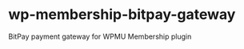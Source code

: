 wp-membership-bitpay-gateway
============================

BitPay payment gateway for WPMU Membership plugin
